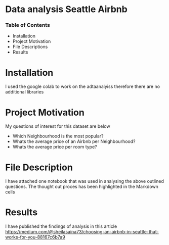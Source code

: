 # Data analysis Seattle Airbnb
### Table of Contents
- Installation
- Project Motivation
- File Descriptions
- Results

# Installation
I used the google colab to work on the adtaanalyiss therefore there are no additional libraries 

# Project Motivation
My questions of interest for this dataset are below
- Which Neighbourhood is the most popular?
- Whats the average price of an Airbnb per Neighbourhood?
- Whats the average price per room type?
# File Description

I have attached one notebook that was used in analysing the above outlined questions. The thought out proces has been highlighted in the Markdown cells

# Results

I have published the findings of analysis in this article https://medium.com/@sheilasaina73/choosing-an-airbnb-in-seattle-that-works-for-you-88167c6b7a9
